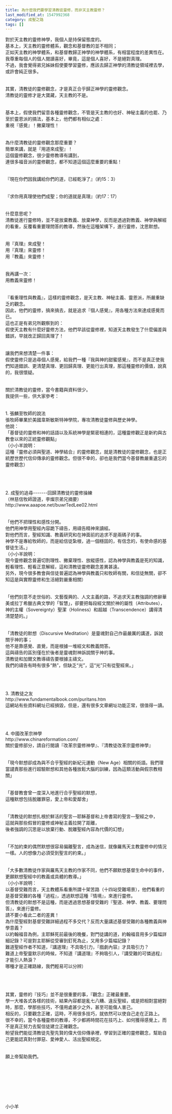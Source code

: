 ```yaml
---
title: 為什麼我們要學習清教徒靈修，而非天主教靈修？
last_modified_at: 1547992368
category: 成聖之路
tags: []
---
```


<p>對於天主教的靈修神學，我個人是持保留態度的。<br/>基本上，天主教的靈修體系，觀念和基督教的並不相同；<br/>正如天主教的神學體系，和基督教歸正神學的神學體系，有相當程度的差異性在。<br/><!--more-->我尊重每個人的個人閱讀喜好，畢竟，這是個人喜好，不是絕對真理。<br/>不過，我會覺得弟兄姊妹假使要學習靈修，應該去歸正神學的清教徒領域裡去學，或許會純正很多。<br/><br/><br/>其實，清教徒的靈修觀念，才是真正合乎歸正神學的靈修觀念。<br/>清教徒的靈修才是大寶藏，天主教的不是。<br/><br/><br/>基本上，假使我們留意各種靈修觀念，不管是天主教的也好、神秘主義的也罷、乃至於靈恩派的搞法，基本上，他們都有相似之處：<br/>重視『感覺』！撇棄理性！<br/><br/><br/>為什麼清教徒的靈修觀念那麼重要？<br/>簡單來講，就是『用道來成聖』！<br/>這個靈修觀念，很少靈修教導有講到，<br/>連很多福音派的靈修觀念，都不知道這個這麼重要的重點！<br/><br/><br/>『現在你們因我講給你們的道，已經乾淨了』（約15：3）<br/><br/><br/>『求你用真理使他們成聖；你的道就是真理』（約17：17）<br/><br/><br/>什麼意思呢？<br/>清教徒進行靈修時，並不是放棄教義、放棄神學，反而是透過對教義、神學與解經的看重，反覆看重要理問答的教導，然後在這種架構下，進行靈修，沈思默想。<br/><br/><br/>用『真理』來成聖！<br/>用『真理』來靈修！<br/>用『教義』來靈修！<br/><br/><br/>我再講一次：<br/>用教義來靈修！<br/><br/><br/>『看重理性與教義』，這樣的靈修觀念，是天主教、神秘主義、靈恩派，所嚴重缺乏的觀念。<br/>因此，他們的靈修，搞來搞去，就是追求『個人感覺』，用各種方法來達成感覺而已。<br/>這也正是有弟兄所觀察到的：<br/>假使天主教有什麼好靈修方法，他們早該從靈修裡，知道天主教發生了什麼偏差與錯誤，早就改正歸回真理了！<br/><br/><br/>讓我們來想清楚一件事：<br/>假使靈修只是追尋個人感覺，給我們一種『我與神的甜蜜感覺』，而不是真正使我們知道錯誤、更清楚真理、更回歸真理、更能行出真理，那這種靈修的價值，說真的，我很懷疑。<br/><br/><br/>關於清教徒的靈修，當今書籍與資料很少。<br/>我提供一些，供大家參考：<br/><br/><br/>1.	張麟至牧師的說法<br/>張牧師畢業於美國韋斯敏斯特神學院，專攻清教徒靈修與歷史神學。<br/>他說：<br/>「基督徒的靈修和神的話語以及系統神學是緊密相連的，這種靈修觀正是新約與古教會以來的正統靈修觀點」<br/>（小小羊說明：<br/>這種『靈修必須與聖道、神學結合』的靈修觀念，就是清教徒的靈修觀念，也是正統歷世歷代信仰傳承的靈修觀念。但很不幸的，卻也是我們當今基督教嚴重遺忘的靈修觀念）<br/><br/><br/><br/><br/>2.	成聖的追尋-------回歸清教徒的靈修操練<br/>（林慈信牧師證道，李燦宗弟兄摘要）<br/>http://www.aaapoe.net/buwrTedLee02.html<br/><br/><br/>「他們不把理性和感性分開。<br/>他們用神學用聖經內容跪下禱告，用禱告精神來讀經。<br/>對他們而言，聖經知識、教義研究和在神面前的追求不是兩碼子的事。<br/>神學不是專給牧師的，而是給信徒紮根，過一個穩固的，有信念的，有使命感的基督徒生活。」<br/>（小小羊說明：<br/>現今靈修觀念普遍切割理性、撇棄理性、放縱感性，認為神學與教義是死的知識，輕看理性、輕看正意解經，這和清教徒靈修觀念差異甚遠。<br/>另外，現今很多教會與信徒普遍認為神學與教義只和牧師有關，和信徒無關，卻不知這是與實際靈修和生活絕對嚴重相關）<br/><br/><br/>「他們刻意不走世俗的、文藝復興的、人文主義的路，不追求天主教強調的修辭華美或拉丁希臘古典文學的「智慧」，卻要把每段經文關於神的屬性（Attributes），神的主權（Sovereignty）聖潔（Holiness）和超越（Transcendence）講得清清楚楚的。」<br/><br/><br/>「清教徒的默想（Discursive Meditation）是靈魂對自己作最嚴厲的講道，訴說關乎神的事；<br/>他不是靠感覺、直覺，而是根據一堆經文和教義問答。<br/>這與禱告的區別僅在於後者是靈魂對神訴說關乎神的事。<br/>清教徒和加爾文教導禱告要根據主禱文。<br/>我們的禱告有時有很多“熱”，但缺乏“光”，這“光”只有從聖經來。」<br/><br/><br/><br/><br/>3.	清教徒之友<br/>http://www.fundamentalbook.com/puritans.htm<br/>這網站有些資料網址已經損毀，但是，還有很多文章網址功能正常，很值得一讀。<br/><br/><br/><br/><br/>4.	中國改革宗神學<br/>http://www.chinareformation.com/<br/>關於靈修部分，請自行閱讀『改革宗靈修神學』、『清教徒改革宗靈修神學』<br/><br/><br/>「現今默想卻成為與不合乎聖經的新紀元運動（New Age）相關的術語。我們理當譴責那些進行超驗默想和其他各種放鬆大腦的訓練，因為這類活動與假宗教相關」<br/><br/><br/>「基督教會曾一度深入地進行合乎聖經的默想，<br/>這種默想包括脫離罪惡，愛上帝和愛鄰舍」<br/><br/><br/>「清教徒的默想扎根於鮮活的聖言—耶穌基督和上帝書寫的聖言—聖經之中，<br/>這就與那些假冒的靈修或神秘主義拉開了距離，<br/>後者強調的沉思是以放棄行動、脫離聖經內容為代價的幻想」<br/><br/><br/>「不加約束的偶然默想很容易偏離聖言，成為迷信，就像羅馬天主教靈修中的情況一樣。人的想像力必須受到聖言的約束。」<br/><br/><br/>「大多數清教徒作家與羅馬天主教的作家不同，他們不願默想基督生命中的事件，更願默想聖經中的教義或具體的教導。」<br/>（小小羊說明：<br/>以基督受難而言，天主教體系看重所謂十架苦路（十四站受難場景），他們看重的是基督受難的各種『過程』，透過默想這種『情境』，來進行靈修。<br/>但清教徒的默想不是這種，而是透過思想基督受難的『聖道、神學、教義、要理問答』，來進行靈修。<br/>請不要小看此二者的差異！<br/>為什麼聖經對基督受難詳細過程不多交代？反而大量講述基督受難的各種教義與神學意義？<br/>以約翰福音為例，主耶穌死前最後的晚餐，對門徒講的道，約翰福音用多少篇幅詳細記錄？可是對主耶穌從受審到釘死為止，又用多少篇幅記錄？<br/>難道聖經作者不知道，『講道理』不具吸引力，『戲劇內容』才具吸引力？<br/>難道上帝聖靈默示的時候，不知道『講道理』不夠吸引人，『講受難的可憐過程』才能引人熱淚？<br/>哪種才是正確路線，我們輕易可以分辨）<br/><br/><br/><br/><br/>其實，靈修的『技巧』並不是很重要的事，『觀念』正確最重要。<br/>學一大堆各式各樣的技術，結果內容都是亂七八糟、違反聖經，或是把相對當絕對時，那麼，學那些技巧，不僅用處甚少之外，甚至可能傷人害己。<br/>相反的，只要觀念正確，這時，不用很多技巧，就依然可以使自己走在正路上。<br/>很不幸的，當今各種靈修的教導，不少都將時間花在技巧上、如何獲得感覺上，而不是真正努力去幫信徒建立正確觀念。<br/>盼望我們能從清教徒先聖先賢的偉大信仰傳承裡，學習到正確的靈修觀念，幫助自己更能認真對付罪惡、愛神愛人、活出聖經規定。<br/><br/><br/>願上帝幫助我們。<br/><br/><br/><br/><br/><br/><br/><br/><br/>小小羊<br/>
</p>